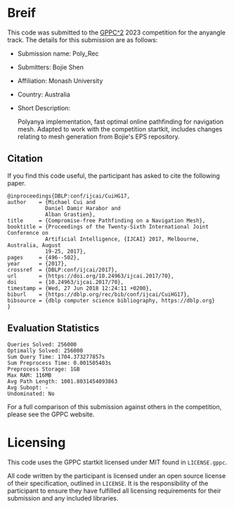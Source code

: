 # Breif

This code was submitted to the [GPPC^2](https://gppc.search-conference.org/) 2023 competition for the anyangle track.
The details for this submission are as follows:
- Submission name: Poly_Rec
- Submitters: Bojie Shen
- Affiliation: Monash University
- Country: Australia
- Short Description:

	Polyanya implementation, fast optimal online pathfinding for navigation mesh.
    Adapted to work with the competition startkit, includes changes relating to mesh generation from Bojie's EPS repository.

## Citation

If you find this code useful, the participant has asked to cite the following paper.

	@inproceedings{DBLP:conf/ijcai/CuiHG17,
	author    = {Michael Cui and
				Daniel Damir Harabor and
				Alban Grastien},
	title     = {Compromise-free Pathfinding on a Navigation Mesh},
	booktitle = {Proceedings of the Twenty-Sixth International Joint Conference on
				Artificial Intelligence, {IJCAI} 2017, Melbourne, Australia, August
				19-25, 2017},
	pages     = {496--502},
	year      = {2017},
	crossref  = {DBLP:conf/ijcai/2017},
	url       = {https://doi.org/10.24963/ijcai.2017/70},
	doi       = {10.24963/ijcai.2017/70},
	timestamp = {Wed, 27 Jun 2018 12:24:11 +0200},
	biburl    = {https://dblp.org/rec/bib/conf/ijcai/CuiHG17},
	bibsource = {dblp computer science bibliography, https://dblp.org}
	}

## Evaluation Statistics

	Queries Solved: 256000
	Optimally Solved: 256000
	Sum Query Time: 1704.373277857s
	Sum Preprocess Time: 0.001505403s
	Preprocess Storage: 1GB
	Max RAM: 116MB
	Avg Path Length: 1001.8031454093863
	Avg Subopt: -
	Undominated: No

For a full comparison of this submission against others in the competition, please see the GPPC website.

# Licensing

This code uses the GPPC startkit licensed under MIT found in `LICENSE.gppc`.

All code written by the participant is licensed under an open source license of their specification, outlined in `LICENSE`.
It is the responsibility of the participant to ensure they have fulfilled all licensing requirements for their submission and any included libraries.
